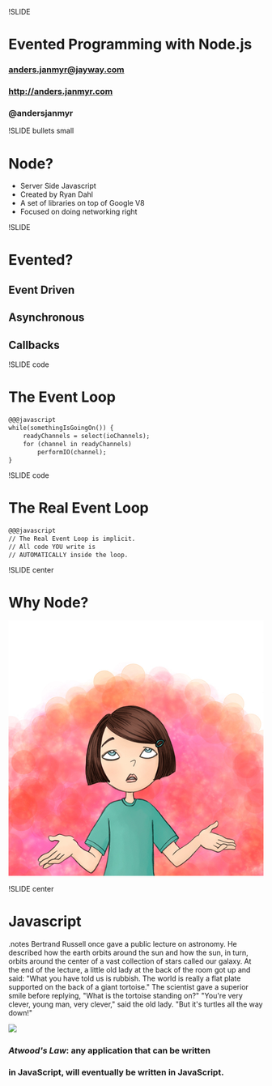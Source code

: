 !SLIDE
# Evented Programming with Node.js #
### anders.janmyr@jayway.com
### http://anders.janmyr.com
### @andersjanmyr

!SLIDE bullets small
# Node?

* Server Side Javascript
* Created by Ryan Dahl
* A set of libraries on top of Google V8
* Focused on doing networking right

!SLIDE 
# Evented?

## Event Driven
## Asynchronous
## Callbacks

!SLIDE code
# The Event Loop

    @@@javascript
    while(somethingIsGoingOn()) {
        readyChannels = select(ioChannels);
        for (channel in readyChannels) 
            performIO(channel);
    }

!SLIDE code
# The Real Event Loop

    @@@javascript
    // The Real Event Loop is implicit.
    // All code YOU write is
    // AUTOMATICALLY inside the loop.


!SLIDE center

# Why Node?
![Why](why.jpg)

!SLIDE center

# Javascript

.notes Bertrand Russell once gave a public lecture on astronomy. He
described how the earth orbits around the sun and how the sun, in turn,
orbits around the center of a vast collection of stars called our
galaxy. At the end of the lecture, a little old lady at the back of the
room got up and said: "What you have told us is rubbish. The world is
really a flat plate supported on the back of a giant tortoise." The
scientist gave a superior smile before replying, "What is the tortoise
standing on?" "You're very clever, young man, very clever," said the old
lady. "But it's turtles all the way down!"

<img src='/image/slides/turtles-all-the-way-down.png'></img>

### *Atwood's Law*: any application that can be written
### in JavaScript, will eventually be written in JavaScript.





